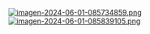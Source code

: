 [![imagen-2024-06-01-085734859.png](https://i.postimg.cc/VNC77Xv3/imagen-2024-06-01-085734859.png)](https://postimg.cc/5HfqyYw3)
[![imagen-2024-06-01-085839105.png](https://i.postimg.cc/908tXfzd/imagen-2024-06-01-085839105.png)](https://postimg.cc/LgPZN2t5)
